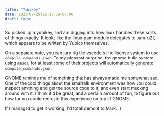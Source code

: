 ```yaml
---
title: "Yubikey"
date: 2023-07-29T15:17:59-07:00
draft: false
---
```

So picked up a yubikey, and am digging into how linux handles these
sorts of things exactly. It looks like the linux-pam module delegates
to pam-u2f, which appears to be written by Yubico themselves.
<!--more-->

On a separate note, you can jury rig the vscode's Intellisense system
to use `compile_commands.json`. To my pleasant surprise, the gnome
build system, using `meson`, for at least some of their projects will
automatically generate `compile_commands.json`.

GNOME reminds me of something that has always made me somewhat sad.
One of the cool things about the smalltalk environment was how you
could inspect anything and get the source code to it, and even start
mucking around with it. I think it'd be great, and a certain amount
of fun, to figure out how far you could recreate this experience on
top of GNOME.

If I managed to get it working, I'd totall demo it to Mark. :)
